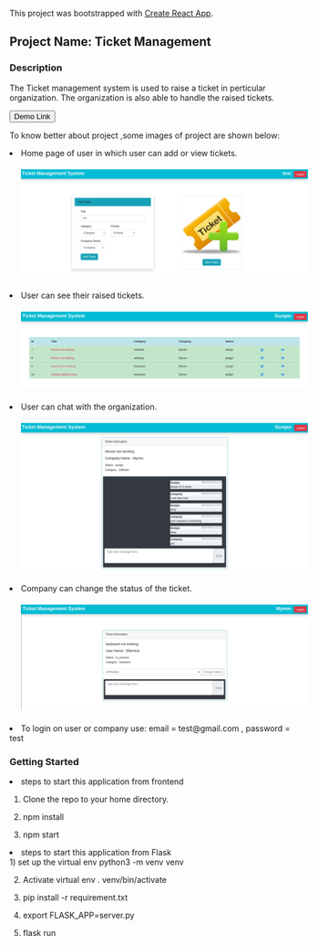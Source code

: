 This project was bootstrapped with [Create React App](https://github.com/facebook/create-react-app).

## Project Name: Ticket Management

### Description
The Ticket management system is used to raise a ticket in perticular organization.
The organization is also able to handle the raised tickets.


<a href =  "https://bookworlddemo.netlify.app/">
  <button style = "background:red,padding:5px">Demo Link</button>
</a>


To know better about project ,some images of project are shown below:
<li>Home page of user in which user can add or view tickets.</li>
<img src="ticket_management/public/img1.png" style = "margin:20px"/>


<li>User can see their raised tickets.</li>
<img src="ticket_management/public/img2.png" style = "margin:20px"/>


<li>User can chat with the organization.</li>
<img src="ticket_management/public/img3.png" style = "margin:20px"/>

<li>Company can change the status of the ticket.</li>
<img src="ticket_management/public/img4.png" style = "margin:20px"/>

<li>To login on user or company use: email = test@gmail.com , password = test</li>


### Getting Started

<li>steps to start this application from frontend</li>

1) Clone the repo to your home directory.

2) npm install

3) npm start

<li>steps to start this application from Flask</li>
1) set up the virtual env
    python3 -m venv venv

2) Activate virtual env
    . venv/bin/activate

3) pip install -r requirement.txt

4) export FLASK_APP=server.py

5) flask run

